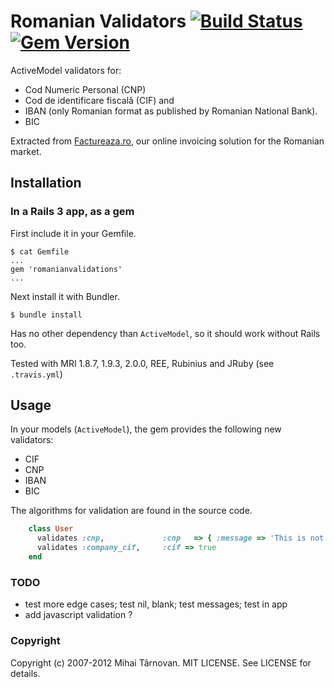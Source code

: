 # Romanian Validators [![Build Status](https://travis-ci.org/mtarnovan/romanianvalidators.png)](https://travis-ci.org/mtarnovan/romanianvalidators) [![Gem Version](https://badge.fury.io/rb/romanianvalidators.png)](http://badge.fury.io/rb/romanianvalidators)

ActiveModel validators for:

  * Cod Numeric Personal (CNP)
  * Cod de identificare fiscală (CIF) and
  * IBAN (only Romanian format as published by Romanian National Bank).
  * BIC

Extracted from [Factureaza.ro](https://factureaza.ro), our online invoicing solution for the Romanian market.

## Installation

### In a Rails 3 app, as a gem

First include it in your Gemfile.

    $ cat Gemfile
    ...
    gem 'romanianvalidations'
    ...

Next install it with Bundler.

    $ bundle install

Has no other dependency than `ActiveModel`, so it should work without Rails too.

Tested with MRI 1.8.7, 1.9.3, 2.0.0, REE, Rubinius and JRuby (see `.travis.yml`)

## Usage

In your models (`ActiveModel`), the gem provides the following new validators:
* CIF
* CNP
* IBAN
* BIC

The algorithms for validation are found in the source code.

```ruby
    class User
      validates :cnp,             :cnp   => { :message => 'This is not a valid CNP'}
      validates :company_cif,     :cif => true
    end
```

### TODO

  * test more edge cases; test nil, blank; test messages; test in app
  * add javascript validation ?

### Copyright

Copyright (c) 2007-2012 Mihai Târnovan. MIT LICENSE. See LICENSE for details.
